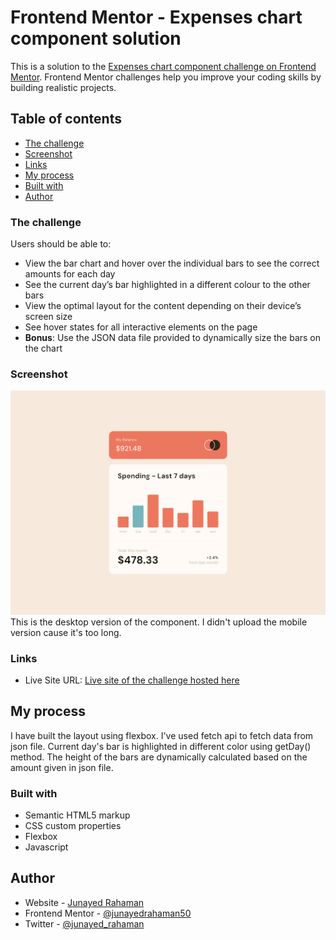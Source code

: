# Frontend Mentor - Expenses chart component solution

This is a solution to the [Expenses chart component challenge on Frontend Mentor](https://www.frontendmentor.io/challenges/expenses-chart-component-e7yJBUdjwt). Frontend Mentor challenges help you improve your coding skills by building realistic projects.

## Table of contents

- [The challenge](#the-challenge)
- [Screenshot](#screenshot)
- [Links](#links)
- [My process](#my-process)
- [Built with](#built-with)
- [Author](#author)

### The challenge

Users should be able to:

- View the bar chart and hover over the individual bars to see the correct amounts for each day
- See the current day’s bar highlighted in a different colour to the other bars
- View the optimal layout for the content depending on their device’s screen size
- See hover states for all interactive elements on the page
- **Bonus**: Use the JSON data file provided to dynamically size the bars on the chart

### Screenshot

![Desktop-view](screenshot/screenshot.png)
This is the desktop version of the component. I didn't upload the mobile version cause it's too long.

### Links

- Live Site URL: [Live site of the challenge hosted here](https://junayedrahaman50.github.io/expenses-chart-component-main/)

## My process

I have built the layout using flexbox. I've used fetch api to fetch data from json file. Current day's bar is highlighted in different color using getDay() method. The height of the bars are dynamically calculated based on the amount given in json file.

### Built with

- Semantic HTML5 markup
- CSS custom properties
- Flexbox
- Javascript

## Author

- Website - [Junayed Rahaman](https://webpixels.netlify.app/)
- Frontend Mentor - [@junayedrahaman50](https://www.frontendmentor.io/profile/junayedrahaman50)
- Twitter - [@junayed_rahaman](https://twitter.com/junayed_rahaman)
